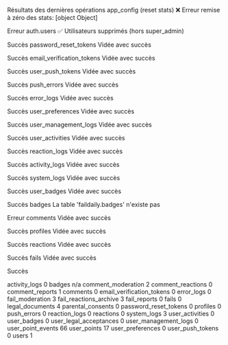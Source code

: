 Résultats des dernières opérations
app_config (reset stats)
❌ Erreur remise à zéro des stats: [object Object]

Erreur
auth.users
✅ Utilisateurs supprimés (hors super_admin)

Succès
password_reset_tokens
Vidée avec succès

Succès
email_verification_tokens
Vidée avec succès

Succès
user_push_tokens
Vidée avec succès

Succès
push_errors
Vidée avec succès

Succès
error_logs
Vidée avec succès

Succès
user_preferences
Vidée avec succès

Succès
user_management_logs
Vidée avec succès

Succès
user_activities
Vidée avec succès

Succès
reaction_logs
Vidée avec succès

Succès
activity_logs
Vidée avec succès

Succès
system_logs
Vidée avec succès

Succès
user_badges
Vidée avec succès

Succès
badges
La table 'faildaily.badges' n'existe pas

Erreur
comments
Vidée avec succès

Succès
profiles
Vidée avec succès

Succès
reactions
Vidée avec succès

Succès
fails
Vidée avec succès

Succès




activity_logs
0
badges
n/a
comment_moderation
2
comment_reactions
0
comment_reports
1
comments
0
email_verification_tokens
0
error_logs
0
fail_moderation
3
fail_reactions_archive
3
fail_reports
0
fails
0
legal_documents
4
parental_consents
0
password_reset_tokens
0
profiles
0
push_errors
0
reaction_logs
0
reactions
0
system_logs
3
user_activities
0
user_badges
0
user_legal_acceptances
0
user_management_logs
0
user_point_events
66
user_points
17
user_preferences
0
user_push_tokens
0
users
1